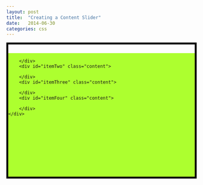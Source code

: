```yaml
---
layout: post
title:  "Creating a Content Slider"
date:   2014-06-30 
categories: css 
---
```


<html>

<head>
<meta charset="utf-8">
<meta content="stuff, to, help, search, engines, not" name="keywords">
<meta content="What this page is about." name="description">
<meta content="An Interesting Title Goes Here" name="title">
<title>An Interesting Title Goes Here</title>
 
<style>
#wrapper {
    width: 2200px;
    position: relative;
    left: 0px;
}

.content {
    float: left;
    height: 350px;
    white-space: normal;
    width: 550px;
} 

#itemOne {
    background-color: #ADFF2F;
}

#itemTwo {
    background-color: #FF7F50;
}

#itemThree {
    background-color: #1E90FF;
}

#itemFour {
    background-color: #DC143C;
}

#contentContainer {
    widith: 550px;
    height: 350px;
    border: 5px black solid;
    overflow: hidden;
}

</style>
</head>
 
<body>

<div id="contentContainer">
    <div id="wrapper">
        <div id="itemOne" class="content">
 
        </div>
        <div id="itemTwo" class="content">
 
        </div>
        <div id="itemThree" class="content">
 
        </div>
        <div id="itemFour" class="content">
 
        </div>
    </div>
</div>
 
 
<script>
 
</script>

</body>

</html>







### References: 
